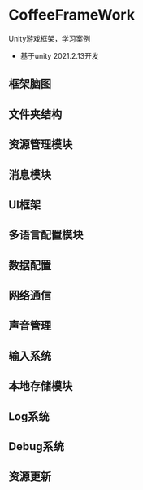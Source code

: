 # CoffeeFrameWork
Unity游戏框架，学习案例
- 基于unity 2021.2.13开发
## 框架脑图
## 文件夹结构
## 资源管理模块
## 消息模块
## UI框架
## 多语言配置模块
## 数据配置
## 网络通信
## 声音管理
## 输入系统
## 本地存储模块
## Log系统
## Debug系统
## 资源更新

